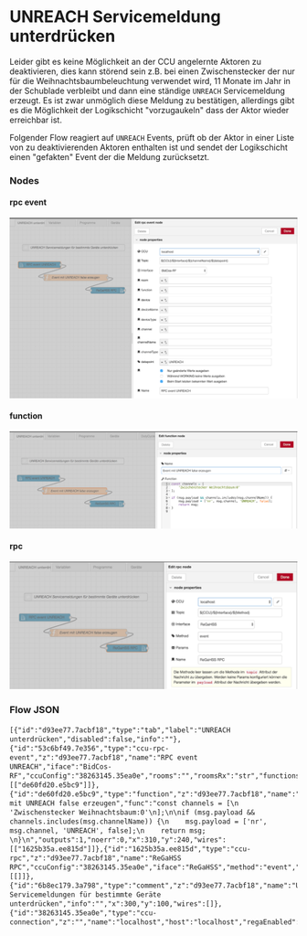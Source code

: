 # UNREACH Servicemeldung unterdrücken

Leider gibt es keine Möglichkeit an der CCU angelernte Aktoren zu deaktivieren, dies kann störend sein z.B. bei einen Zwischenstecker der nur für die Weihnachtsbaumbeleuchtung verwendet wird, 11 Monate im Jahr in der Schublade verbleibt und dann eine ständige `UNREACH` Servicemeldung erzeugt. Es ist zwar unmöglich diese Meldung zu bestätigen, allerdings gibt es die Möglichkeit der Logikschicht "vorzugaukeln" dass der Aktor wieder erreichbar ist. 

Folgender Flow reagiert auf `UNREACH` Events, prüft ob der Aktor in einer Liste von zu deaktivierenden Aktoren enthalten ist und sendet der Logikschicht einen "gefakten" Event der die Meldung zurücksetzt.

### Nodes

#### rpc event

![](images/unreach-1.png)

#### function

![](images/unreach-2.png)

#### rpc 

![](images/unreach-3.png)


### Flow JSON

```
[{"id":"d93ee77.7acbf18","type":"tab","label":"UNREACH unterdrücken","disabled":false,"info":""},{"id":"53c6bf49.7e356","type":"ccu-rpc-event","z":"d93ee77.7acbf18","name":"RPC event UNREACH","iface":"BidCos-RF","ccuConfig":"38263145.35ea0e","rooms":"","roomsRx":"str","functions":"","functionsRx":"str","device":"","deviceRx":"str","deviceName":"","deviceNameRx":"str","deviceType":"","deviceTypeRx":"str","channel":"","channelRx":"str","channelName":"","channelNameRx":"str","channelType":"","channelTypeRx":"str","datapoint":"UNREACH","datapointRx":"str","change":true,"cache":true,"topic":"${CCU}/${Interface}/${channelName}/${datapoint}","x":140,"y":180,"wires":[["de60fd20.e5bc9"]]},{"id":"de60fd20.e5bc9","type":"function","z":"d93ee77.7acbf18","name":"Event mit UNREACH false erzeugen","func":"const channels = [\n    'Zwischenstecker Weihnachtsbaum:0'\n];\n\nif (msg.payload && channels.includes(msg.channelName)) {\n    msg.payload = ['nr', msg.channel, 'UNREACH', false];\n    return msg;    \n}\n","outputs":1,"noerr":0,"x":310,"y":240,"wires":[["1625b35a.ee815d"]]},{"id":"1625b35a.ee815d","type":"ccu-rpc","z":"d93ee77.7acbf18","name":"ReGaHSS RPC","ccuConfig":"38263145.35ea0e","iface":"ReGaHSS","method":"event","params":"","topic":"${CCU}/${Interface}/${Method}","x":460,"y":300,"wires":[[]]},{"id":"6b8ec179.3a798","type":"comment","z":"d93ee77.7acbf18","name":"UNREACH Servicemeldungen für bestimmte Geräte unterdrücken","info":"","x":300,"y":100,"wires":[]},{"id":"38263145.35ea0e","type":"ccu-connection","z":"","name":"localhost","host":"localhost","regaEnabled":true,"bcrfEnabled":true,"iprfEnabled":true,"virtEnabled":true,"bcwiEnabled":false,"cuxdEnabled":true,"regaPoll":true,"regaInterval":"30","rpcPingTimeout":"60","rpcInitAddress":"127.0.0.1","rpcServerHost":"127.0.0.1","rpcBinPort":"2047","rpcXmlPort":"2048"}]
```